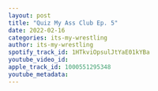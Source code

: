 ```yaml
---
layout: post
title: "Quiz My Ass Club Ep. 5"
date: 2022-02-16
categories: its-my-wrestling
author: its-my-wrestling
spotify_track_id: 1HTkviOpsulJtYaE01kYBa
youtube_video_id: 
apple_track_id: 1000551295348
youtube_metadata: 
---
```

